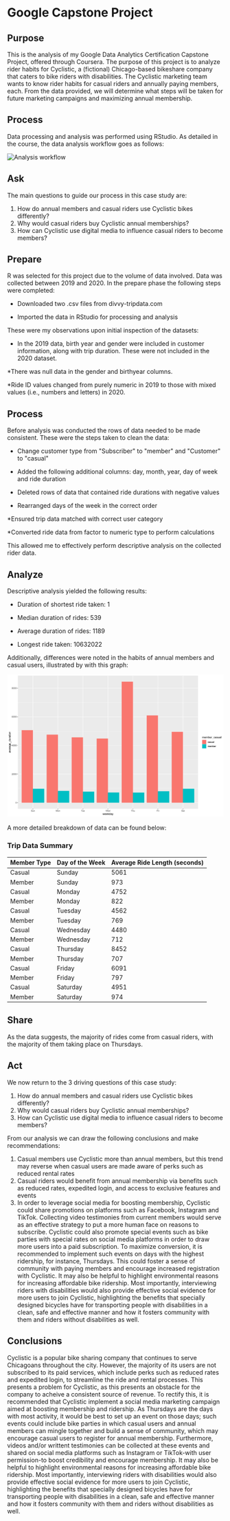 # Google Capstone Project

## Purpose

This is the analysis of my Google Data Analytics Certification Capstone Project, offered through Coursera. 
The purpose of this project is to analyze rider habits for Cyclistic, a (fictional) Chicago-based bikeshare company that caters to bike riders with disabilities.
The Cyclistic marketing team wants to know rider habits for casual riders and annually paying members, each.
From the data provided, we will determine what steps will be taken for future marketing campaigns and maximizing annual membership.

## Process

Data processing and analysis was performed using RStudio. As detailed in the course, the data analysis workflow goes as follows:

![Analysis workflow](https://miro.medium.com/v2/resize:fit:1100/format:webp/1*Gm_zDWazPDD_JZUcdQxafA.png)

## Ask

The main questions to guide our process in this case study are:

1. How do annual members and casual riders use Cyclistic bikes differently?
2. Why would casual riders buy Cyclistic annual memberships?
3. How can Cyclistic use digital media to influence casual riders to become members?

## Prepare

R was selected for this project due to the volume of data involved. Data was collected between 2019 and 2020.
In the prepare phase the following steps were completed:

* Downloaded two .csv files from divvy-tripdata.com

* Imported the data in RStudio for processing and analysis

These were my observations upon initial inspection of the datasets:


* In the 2019 data, birth year and gender were included in customer information, along with trip duration.
These were not included in the 2020 dataset.

*There was null data in the gender and birthyear columns.

*Ride ID values changed from purely numeric in 2019 to those with mixed values (i.e., numbers and letters) in 2020.

## Process

Before analysis was conducted the rows of data needed to be made consistent.
These were the steps taken to clean the data:

* Change customer type from "Subscriber" to "member" and "Customer" to "casual"

* Added the following additional columns: day, month, year, day of week and ride duration

* Deleted rows of data that contained ride durations with negative values

* Rearranged days of the week in the correct order

*Ensured trip data matched with correct user category

*Converted ride data from factor to numeric type to perform calculations

This allowed me to effectively perform descriptive analysis on the collected rider data.

## Analyze

Descriptive analysis yielded the following results:

* Duration of shortest ride taken: 1

* Median duration of rides: 539

* Average duration of rides: 1189

* Longest ride taken: 10632022

Additionally, differences were noted in the habits of annual members and casual users, illustrated by with this graph:

![Analysis_workflow](https://raw.githubusercontent.com/Gabaghoulios/Capstone_1/refs/heads/main/Plot.jpg)

A more detailed breakdown of data can be found below:

### Trip Data Summary

| Member Type | Day of the Week | Average Ride Length (seconds) |
|-------------|------------------|-------------------------------|
| Casual      | Sunday           | 5061                          |
| Member      | Sunday           | 973                           |
| Casual      | Monday           | 4752                          |
| Member      | Monday           | 822                           |
| Casual      | Tuesday          | 4562                          |
| Member      | Tuesday          | 769                           |
| Casual      | Wednesday        | 4480                          |
| Member      | Wednesday        | 712                           |
| Casual      | Thursday         | 8452                          |
| Member      | Thursday         | 707                           |
| Casual      | Friday           | 6091                          |
| Member      | Friday           | 797                           |
| Casual      | Saturday         | 4951                          |
| Member      | Saturday         | 974                           |

## Share

As the data suggests, the majority of rides come from casual riders, with the majority of them taking place on Thursdays.

## Act

We now return to the 3 driving questions of this case study:


1. How do annual members and casual riders use Cyclistic bikes differently?
2. Why would casual riders buy Cyclistic annual memberships?
3. How can Cyclistic use digital media to influence casual riders to become members?

From our analysis we can draw the following conclusions and make recommendations:

1. Casual members use Cyclistic more than annual members, but this trend may reverse when casual users are made aware of perks such as reduced rental rates
2. Casual riders would benefit from annual membership via benefits such as reduced rates, expedited login, and access to exclusive features and events
3. In order to leverage social media for boosting membership, Cyclistic could share promotions on platforms such as Facebook, Instagram and TikTok. Collecting video testimonies from current members
would serve as an effective strategy to put a more human face on reasons to subscribe. Cyclistic could also promote special events such as bike parties with special rates on social media platforms
in order to draw more users into a paid subscription. To maximize conversion, it is recommended to implement such events on days with the highest ridership, for instance, Thursdays. This could foster
a sense of community with paying members and encourage increased registration with Cyclistic. It may also be helpful to highlight environmental reasons for increasing affordable bike ridership. Most
importantly, interviewing riders with disabilities would also provide effective social evidence for more users to join Cyclistic, highlighting the benefits that specially designed bicycles have for
transporting people with disabilities in a clean, safe and effective manner and how it fosters community with them and riders without disabilities as well.

## Conclusions

Cyclistic is a popular bike sharing company that continues to serve Chicagoans throughout the city. However, the majority of its users are not subscribed to its paid services, which include perks such as
reduced rates and expedited login, to streamline the ride and rental processes. This presents a problem for Cyclistic, as this presents an obstacle for the company to acheive a consistent source of revenue.
To rectify this, it is recommended that Cyclistic implement a social media marketing campaign aimed at boosting membership and ridership. As Thursdays are the days with most activity, it would be best to 
set up an event on those days; such events could include bike parties in which casual users and annual members can mingle together and build a sense of community, which may encourage casual users to register for
annual membership. Furthermore, videos and/or writtent testimonies can be collected at these events and shared on social media platforms such as Instagram or TikTok-with user permission-to boost credibility and 
encourage membership. It may also be helpful to highlight environmental reasons for increasing affordable bike ridership. Most
importantly, interviewing riders with disabilities would also provide effective social evidence for more users to join Cyclistic, highlighting the benefits that specially designed bicycles have for
transporting people with disabilities in a clean, safe and effective manner and how it fosters community with them and riders without disabilities as well.
